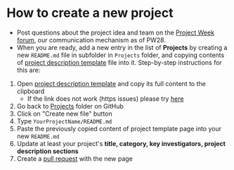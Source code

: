 # How to create a new project

- Post questions about the project idea and team on the [Project Week forum][forum], our communication mechanism as of PW28.
- When you are ready, add a new entry in the list of **Projects** by creating a new `README.md` file in subfolder in `Projects` folder, and copying contents of [project description template][project-description-template] file into it. Step-by-step instructions for this are:

1. Open [project description template][project-description-template] and copy its full content to the clipboard
    * If the link does not work (https issues) please try [here](https://github.com/NA-MIC/ProjectWeek/blob/master/PW39_2023_Montreal/Projects/Template/README.md)
3. Go back to [Projects](https://github.com/NA-MIC/ProjectWeek/tree/master/PW39_2023_Montreal/Projects) folder on GitHub
4. Click on "Create new file" button
5. Type `YourProjectName/README.md`
6. Paste the previously copied content of project template page into your new `README.md`
7. Update at least your project's __title, category, key investigators, project description sections__
8. Create a [pull request](https://help.github.com/articles/creating-a-pull-request/) with the new page


[forum]: https://discourse.slicer.org/c/community/project-week
[project-description-template]: https://raw.githubusercontent.com/NA-MIC/ProjectWeek/master/PW39_2023_Montreal/Projects/Template/README.md

